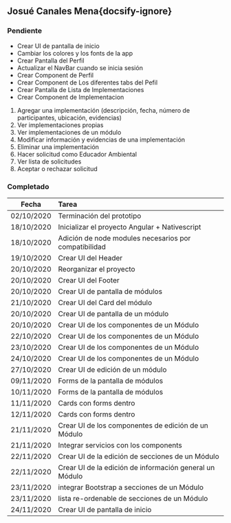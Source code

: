 ## Josué Canales Mena{docsify-ignore}

### Pendiente
* Crear UI de pantalla de inicio
* Cambiar los colores y los fonts de la app
* Crear Pantalla del Perfil
* Actualizar el NavBar cuando se inicia sesión
* Crear Component de Perfil
* Crear Component de Los diferentes tabs del Pefil
* Crear Pantalla de Lista de Implementaciones
* Crear Component de Implementacion


1. Agregar una implementación (descripción, fecha, número de participantes, ubicación, evidencias)
2. Ver implementaciones propias
3. Ver implementaciones de un módulo
4. Modificar información y evidencias de una implementación
5. Eliminar una implementación
6. Hacer solicitud como Educador Ambiental
7. Ver lista de solicitudes
8. Aceptar o rechazar solicitud

### Completado
| Fecha | Tarea | 
| :---: | :--- |
| 02/10/2020 | Terminación del prototipo |
| 18/10/2020 | Inicializar el proyecto Angular + Nativescript |
| 18/10/2020 | Adición de node modules necesarios por compatibilidad |
| 19/10/2020 | Crear UI del Header |
| 20/10/2020 | Reorganizar el proyecto |
| 20/10/2020 | Crear UI del Footer |
| 20/10/2020 | Crear UI de pantalla de módulos |
| 21/10/2020 | Crear UI del Card del módulo |
| 20/10/2020 | Crear UI de pantalla de un módulo |
| 20/10/2020 | Crear UI de los componentes de un Módulo |
| 22/10/2020 | Crear UI de los componentes de un Módulo |
| 23/10/2020 | Crear UI de los componentes de un Módulo |
| 24/10/2020 | Crear UI de los componentes de un Módulo |
| 27/10/2020 | Crear UI de edición de un módulo |
| 09/11/2020 | Forms de la pantalla de módulos  |
| 10/11/2020 | Forms de la pantalla de módulos  |
| 11/11/2020 | Cards con forms dentro  |
| 12/11/2020 | Cards con forms dentro  |
| 21/11/2020 | Crear UI de los componentes de edición de un Módulo  |
| 21/11/2020 | Integrar servicios con los components | 
| 22/11/2020 | Crear UI de la edición de secciones de un Módulo |
| 22/11/2020 | Crear UI de la edición de información general un Módulo |
| 23/11/2020 | integrar Bootstrap a secciones de un Módulo |
| 23/11/2020 | lista re-ordenable de secciones de un Módulo |
| 24/11/2020 | Crear UI de pantalla de inicio |